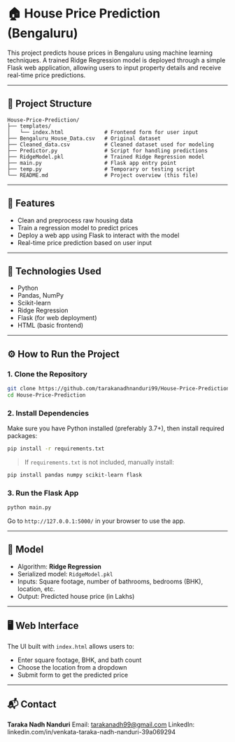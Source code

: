 

# 🏠 House Price Prediction (Bengaluru)

This project predicts house prices in Bengaluru using machine learning techniques. A trained Ridge Regression model is deployed through a simple Flask web application, allowing users to input property details and receive real-time price predictions.

---

## 📁 Project Structure

```
House-Price-Prediction/
├── templates/
│   └── index.html             # Frontend form for user input
├── Bengaluru_House_Data.csv   # Original dataset
├── Cleaned_data.csv           # Cleaned dataset used for modeling
├── Predictor.py               # Script for handling predictions
├── RidgeModel.pkl             # Trained Ridge Regression model
├── main.py                    # Flask app entry point
├── temp.py                    # Temporary or testing script
└── README.md                  # Project overview (this file)
```

---

## 🚀 Features

* Clean and preprocess raw housing data
* Train a regression model to predict prices
* Deploy a web app using Flask to interact with the model
* Real-time price prediction based on user input

---

## 🔧 Technologies Used

* Python
* Pandas, NumPy
* Scikit-learn
* Ridge Regression
* Flask (for web deployment)
* HTML (basic frontend)

---

## ⚙️ How to Run the Project

### 1. Clone the Repository

```bash
git clone https://github.com/tarakanadhnanduri99/House-Price-Prediction.git
cd House-Price-Prediction
```

### 2. Install Dependencies

Make sure you have Python installed (preferably 3.7+), then install required packages:

```bash
pip install -r requirements.txt
```

> If `requirements.txt` is not included, manually install:

```bash
pip install pandas numpy scikit-learn flask
```

### 3. Run the Flask App

```bash
python main.py
```

Go to `http://127.0.0.1:5000/` in your browser to use the app.

---

## 🧠 Model

* Algorithm: **Ridge Regression**
* Serialized model: `RidgeModel.pkl`
* Inputs: Square footage, number of bathrooms, bedrooms (BHK), location, etc.
* Output: Predicted house price (in Lakhs)

---

## 🖥️ Web Interface

The UI built with `index.html` allows users to:

* Enter square footage, BHK, and bath count
* Choose the location from a dropdown
* Submit form to get the predicted price

---

## 📬 Contact

**Taraka Nadh Nanduri**
Email: tarakanadh99@gmail.com
LinkedIn: linkedin.com/in/venkata-taraka-nadh-nanduri-39a069294


